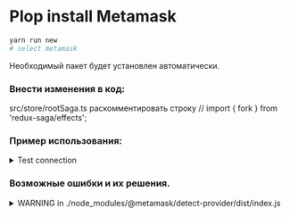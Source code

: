 # Plop install Metamask
```bash
yarn run new
# select metamask
```
Необходимый пакет будет установлен автоматически.

### Внести изменения в код:
src/store/rootSaga.ts
раскомментировать строку
// import { fork } from 'redux-saga/effects';

### Пример использования:
<details>
  <summary>Test connection</summary>

```tsx
import React, { useCallback } from 'react';
import { useDispatch } from 'react-redux';
import { Button, Space } from 'antd';
import { metamaskConnect } from 'store/metamask/actionCreators';

export const UsageMetamask = () => {
  const dispatch = useDispatch();

  const onConnectWallet = useCallback(() => {
    dispatch(metamaskConnect());
  }, [dispatch]);

  return (
    <Space>
      <Button onClick={onConnectWallet}>Connect</Button>
    </Space>
  );
};
```
</details>

### Возможные ошибки и их решения.

<details>
  <summary>WARNING in ./node_modules/@metamask/detect-provider/dist/index.js</summary>

добавить в .env.development и .env.production
```bash
GENERATE_SOURCEMAP=false
```
</details>
